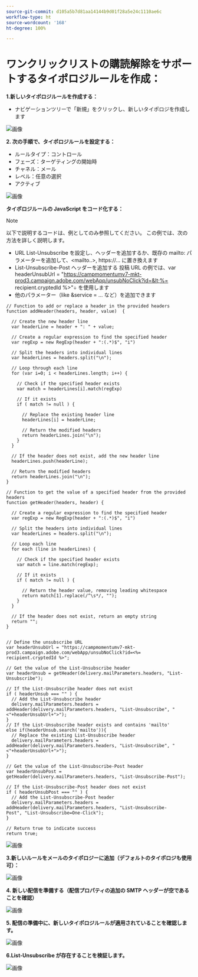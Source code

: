 ```yaml
---
source-git-commit: d105a5b7d81aa14144b9d01f28a5e24c1110ae6c
workflow-type: ht
source-wordcount: '168'
ht-degree: 100%

---
```

# ワンクリックリストの購読解除をサポートするタイポロジルールを作成：

**1.新しいタイポロジルールを作成する：**

* ナビゲーションツリーで「新規」をクリックし、新しいタイポロジを作成します

![画像](/help/assets/CreatingTypologyRules1.png)

**2. 次の手順で、タイポロジルールを設定する：**

* ルールタイプ：コントロール
* フェーズ：ターゲティングの開始時
* チャネル：メール
* レベル：任意の選択
* アクティブ


![画像](/help/assets/CreatingTypologyRules2.png)


**タイポロジルールの JavaScript をコード化する：**


>[!NOTE]
>
>以下で説明するコードは、例としてのみ参照してください。
>この例では、次の方法を詳しく説明します。
>* URL List-Unsubscribe を設定し、ヘッダーを追加するか、既存の mailto: パラメーターを追加して、&lt;mailto..>, https://… に置き換えます
>* List-Unsubscribe-Post ヘッダーを追加する
>投稿 URL の例では、var headerUnsubUrl = &quot;https://campmomentumv7-mkt-prod3.campaign.adobe.com/webApp/unsubNoClick?id=&lt;%= recipient.cryptedId %>&quot;÷ を使用します
>* 他のパラメーター（like &amp;service = ... など）を追加できます
>


```
// Function to add or replace a header in the provided headers 
function addHeader(headers, header, value)  { 
    
  // Create the new header line 
  var headerLine = header + ": " + value; 
    
  // Create a regular expression to find the specified header 
  var regExp = new RegExp(header + ":(.*)$", "i") 
    
  // Split the headers into individual lines 
  var headerLines = headers.split("\n"); 
    
  // Loop through each line 
  for (var i=0; i < headerLines.length; i++) { 
      
    // Check if the specified header exists 
    var match = headerLines[i].match(regExp) 
      
    // If it exists 
    if ( match != null ) { 
        
      // Replace the existing header line 
      headerLines[i] = headerLine; 
        
      // Return the modified headers 
      return headerLines.join("\n"); 
    } 
  } 
    
  // If the header does not exist, add the new header line 
  headerLines.push(headerLine); 
    
  // Return the modified headers 
  return headerLines.join("\n"); 
} 
  
// Function to get the value of a specified header from the provided headers 
function getHeader(headers, header) { 
    
  // Create a regular expression to find the specified header 
  var regExp = new RegExp(header + ":(.*)$", "i") 
    
  // Split the headers into individual lines 
  var headerLines = headers.split("\n"); 
    
  // Loop each line 
  for each (line in headerLines) { 
      
    // Check if the specified header exists 
    var match = line.match(regExp); 
      
    // If it exists 
    if ( match != null ) { 
        
      // Return the header value, removing leading whitespace 
      return match[1].replace(/^\s*/, ""); 
    } 
  } 
    
  // If the header does not exist, return an empty string 
  return ""; 
} 
  
  
// Define the unsubscribe URL 
var headerUnsubUrl = "https://campmomentumv7-mkt-prod3.campaign.adobe.com/webApp/unsubNoClick?id=<%= recipient.cryptedId %>"; 
  
// Get the value of the List-Unsubscribe header 
var headerUnsub = getHeader(delivery.mailParameters.headers, "List-Unsubscribe"); 
  
// If the List-Unsubscribe header does not exist 
if ( headerUnsub === "" ) { 
  // Add the List-Unsubscribe header 
  delivery.mailParameters.headers = addHeader(delivery.mailParameters.headers, "List-Unsubscribe", "<"+headerUnsubUrl+">"); 
} 
// If the List-Unsubscribe header exists and contains 'mailto' 
else if(headerUnsub.search('mailto')){ 
  // Replace the existing List-Unsubscribe header 
  delivery.mailParameters.headers = addHeader(delivery.mailParameters.headers, "List-Unsubscribe", "<"+headerUnsubUrl+">"); 
} 
  
// Get the value of the List-Unsubscribe-Post header 
var headerUnsubPost = getHeader(delivery.mailParameters.headers, "List-Unsubscribe-Post"); 
  
// If the List-Unsubscribe-Post header does not exist 
if ( headerUnsubPost === "" ) { 
  // Add the List-Unsubscribe-Post header 
  delivery.mailParameters.headers = addHeader(delivery.mailParameters.headers, "List-Unsubscribe-Post", "List-Unsubscribe=One-Click"); 
} 
  
// Return true to indicate success 
return true; 
```


![画像](/help/assets/CreatingTypologyRules3.png)

**3.新しいルールをメールのタイポロジーに追加（デフォルトのタイポロジも使用可）：**

![画像](/help/assets/CreatingTypologyRules4.png)

**4. 新しい配信を準備する（配信プロパティの追加の SMTP ヘッダーが空であることを確認）**

![画像](/help/assets/CreatingTypologyRules5.png)

**5. 配信の準備中に、新しいタイポロジルールが適用されていることを確認します。**

![画像](/help/assets/CreatingTypologyRules6.png)



**6.List-Unsubscribe が存在することを検証します。**

![画像](/help/assets/CreatingTypologyRules7.png)
